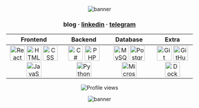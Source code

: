 <!-- Top banner (fire style GIF or any other background) -->
<p align="center">
  <img src="https://iili.io/dBau4ZN.gif" alt="banner" />
</p>

<h3 align="center">blog · <a href="https://linkedin.com/in/yourname">linkedin</a> · <a href="https://t.me/yourtelegram">telegram</a></h3>

<!-- Tech stack table -->
<table align="center">
  <thead>
    <tr>
      <th>Frontend</th>
      <th>Backend</th>
      <th>Database</th>
      <th>Extra</th>
    </tr>
  </thead>
  <tbody align="center">
    <tr>
      <td>
        <img src="https://cdn.jsdelivr.net/gh/devicons/devicon/icons/react/react-original.svg" height="40" title="React" />
        <img src="https://cdn.jsdelivr.net/gh/devicons/devicon/icons/html5/html5-original.svg" height="40" title="HTML" />
        <img src="https://cdn.jsdelivr.net/gh/devicons/devicon/icons/css3/css3-original.svg" height="40" title="CSS" />
        <img src="https://cdn.jsdelivr.net/gh/devicons/devicon/icons/javascript/javascript-original.svg" height="40" title="JavaScript" />
      </td>
      <td>
        <img src="https://cdn.jsdelivr.net/gh/devicons/devicon/icons/csharp/csharp-original.svg" height="40" title="C#" />
        <img src="https://cdn.jsdelivr.net/gh/devicons/devicon/icons/php/php-original.svg" height="40" title="PHP" />
        <img src="https://cdn.jsdelivr.net/gh/devicons/devicon/icons/python/python-original.svg" height="40" title="Python" />
      </td>
      <td>
        <img src="https://cdn.jsdelivr.net/gh/devicons/devicon/icons/mysql/mysql-original.svg" height="40" title="MySQL" />
        <img src="https://cdn.jsdelivr.net/gh/devicons/devicon/icons/postgresql/postgresql-original.svg" height="40" title="PostgreSQL" />
        <img src="https://img.icons8.com/external-flat-juicy-fish/60/000000/external-sql-coding-and-development-flat-flat-juicy-fish.png" height="40" title="Microsoft SQL Server"/>
      </td>
      <td>
        <img src="https://cdn.jsdelivr.net/gh/devicons/devicon/icons/git/git-original.svg" height="40" title="Git" />
        <img src="https://cdn.jsdelivr.net/gh/devicons/devicon/icons/github/github-original.svg" height="40" title="GitHub" />
        <img src="https://cdn.jsdelivr.net/gh/devicons/devicon/icons/docker/docker-original.svg" height="40" title="Docker" />
      </td>
    </tr>
  </tbody>
</table>

<!-- View counter -->
<p align="center">
  <img src="https://komarev.com/ghpvc/?username=YOUR_GITHUB_USERNAME&color=orange" alt="Profile views"/>
</p>

<!-- Bottom banner -->
<p align="center">
  <img src="https://iili.io/dBau4ZN.gif" alt="banner" />
</p>
